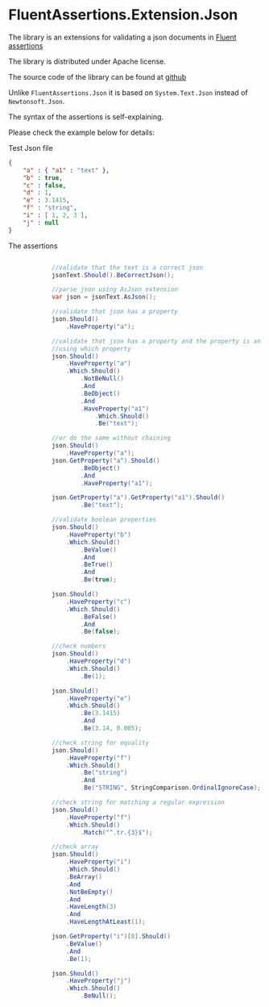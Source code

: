 # FluentAssertions.Extension.Json

The library is an extensions for validating a json documents in [Fluent assertions](https://fluentassertions.com/introduction)

The library is distributed under Apache license.

The source code of the library can be found at [github](https://github.com/nikolaygekht/FluentAssertions.Extension.Json)

Unlike `FluentAssertions.Json` it is based on `System.Text.Json` instead of `Newtonsoft.Json`.

The syntax of the assertions is self-explaining.

Please check the example below for details:

Test Json file

```json
{
    "a" : { "a1" : "text" },
    "b" : true,
    "c" : false,
    "d" : 1,
    "e" : 3.1415,
    "f" : "string",
    "i" : [ 1, 2, 3 ],
    "j" : null
}
```

The assertions

```csharp

            //validate that the text is a correct json
            jsonText.Should().BeCorrectJson();

            //parse json using AsJson extension
            var json = jsonText.AsJson();

            //validate that json has a property
            json.Should()
                .HaveProperty("a");

            //validate that json has a property and the property is an object and has a text property
            //using which property
            json.Should()
                .HaveProperty("a")
                .Which.Should()
                    .NotBeNull()
                    .And
                    .BeObject()
                    .And
                    .HaveProperty("a1")
                        .Which.Should()
                        .Be("text");

            //or do the same without chaining
            json.Should()
                .HaveProperty("a");
            json.GetProperty("a").Should()
                    .BeObject()
                    .And
                    .HaveProperty("a1");

            json.GetProperty("a").GetProperty("a1").Should()
                    .Be("text");

            //validate boolean properties
            json.Should()
                .HaveProperty("b")
                .Which.Should()
                    .BeValue()
                    .And
                    .BeTrue()
                    .And
                    .Be(true);

            json.Should()
                .HaveProperty("c")
                .Which.Should()
                    .BeFalse()
                    .And
                    .Be(false);

            //check numbers
            json.Should()
                .HaveProperty("d")
                .Which.Should()
                    .Be(1);

            json.Should()
                .HaveProperty("e")
                .Which.Should()
                    .Be(3.1415)
                    .And
                    .Be(3.14, 0.005);

            //check string for equality
            json.Should()
                .HaveProperty("f")
                .Which.Should()
                    .Be("string")
                    .And
                    .Be("STRING", StringComparison.OrdinalIgnoreCase);

            //check string for matching a regular expression
            json.Should()
                .HaveProperty("f")
                .Which.Should()
                    .Match("^.tr.{3}$");

            //check array
            json.Should()
                .HaveProperty("i")
                .Which.Should()
                .BeArray()
                .And
                .NotBeEmpty()
                .And
                .HaveLength(3)
                .And
                .HaveLengthAtLeast(1);

            json.GetProperty("i")[0].Should()
                .BeValue()
                .And
                .Be(1);

            json.Should()
                .HaveProperty("j")
                .Which.Should()
                    .BeNull();
```
